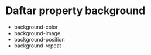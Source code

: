 # Daftar property background 

- background-color
- background-image
- background-position
- background-repeat
